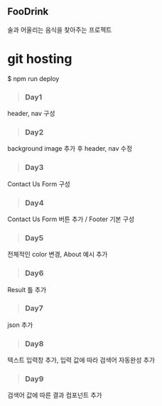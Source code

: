 ## FooDrink
 술과 어울리는 음식을 찾아주는 프로젝트

 # git hosting
 $ npm run deploy


> ### Day1
header, nav 구성

> ### Day2
background image 추가 후 header, nav 수정

> ### Day3 
Contact Us Form 구성

>### Day4
Contact Us Form 버튼 추가 / Footer 기본 구성

>### Day5
전체적인 color 변경, About 예시 추가

>### Day6 
Result 틀 추가

>### Day7 
json 추가

>### Day8 
텍스트 입력창 추가, 입력 값에 따라 검색어 자동완성 추가

>### Day9
검색어 값에 따른 결과 컴포넌트 추가